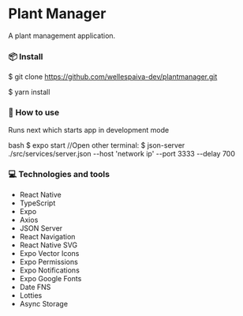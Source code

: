 # Plant Manager

A plant management application.

### 📦 Install


$ git clone https://github.com/wellespaiva-dev/plantmanager.git

$ yarn install


### 🔨 How to use

Runs next which starts app in development mode

bash
$ expo start
//Open other terminal:
$ json-server ./src/services/server.json --host 'network ip' --port 3333 --delay 700



### :computer: Technologies and tools

- React Native
- TypeScript
- Expo
- Axios
- JSON Server
- React Navigation
- React Native SVG
- Expo Vector Icons
- Expo Permissions
- Expo Notifications
- Expo Google Fonts
- Date FNS
- Lotties
- Async Storage
